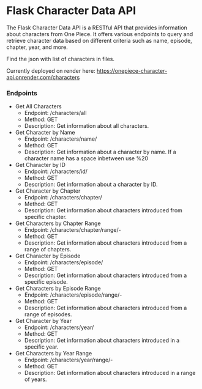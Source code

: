 # Flask Character Data API

The Flask Character Data API is a RESTful API that provides information about characters from One Piece. It offers various endpoints to query and retrieve character data based on different criteria such as name, episode, chapter, year, and more.

Find the json with list of characters in files.

Currently deployed on render here: https://onepiece-character-api.onrender.com/characters

### Endpoints
 - Get All Characters
   - Endpoint: /characters/all
   - Method: GET
   - Description: Get information about all characters.
 - Get Character by Name
   - Endpoint: /characters/name/<name>
   - Method: GET
   - Description: Get information about a character by name. If a character name has a space inbetween use %20
 - Get Character by ID
   - Endpoint: /characters/id/<id>
   - Method: GET
   - Description: Get information about a character by ID.
 - Get Character by Chapter
   - Endpoint: /characters/chapter/<chapter>
   - Method: GET
   - Description: Get information about characters introduced from specific chapter.
 - Get Characters by Chapter Range
   - Endpoint: /characters/chapter/range/<chapter1>-<chapter2>
   - Method: GET
   - Description: Get information about characters introduced from a range of chapters.
 - Get Character by Episode
   - Endpoint: /characters/episode/<episode>
   - Method: GET
   - Description: Get information about characters introduced from a specific episode.
 - Get Characters by Episode Range
   - Endpoint: /characters/episode/range/<episode1>-<episode2>
   - Method: GET
   - Description: Get information about characters introduced from a range of episodes.
 - Get Character by Year
   - Endpoint: /characters/year/<year>
   - Method: GET
   - Description: Get information about characters introduced in a specific year.
 - Get Characters by Year Range
   - Endpoint: /characters/year/range/<year1>-<year2>
   - Method: GET
   - Description: Get information about characters introduced in a range of years.
